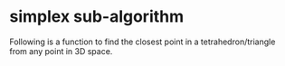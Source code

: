 # simplex sub-algorithm
Following is a function to find the closest point in a tetrahedron/triangle from any point in 3D space. 
